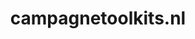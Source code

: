 ---
layout: post
title:  "campagnetoolkits.nl"
internal_url:  "/data/campagnetoolkits.nl.html"
categories: dutchgov
---